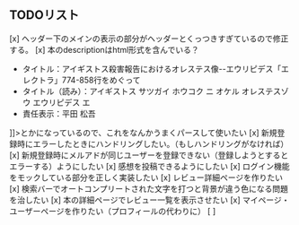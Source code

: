 ## TODOリスト
[x] ヘッダー下のメインの表示の部分がヘッダーとくっつきすぎているので修正する。
[x] 本のdescriptionはhtml形式を含んでいる？<![CDATA[<p><p><ul><li>タイトル：アイギストス殺害報告におけるオレステス像--エウリピデス「エレクトラ」774-858行をめぐって</li><li>タイトル（読み）：アイギストス サツガイ ホウコク ニ オケル オレステスゾウ エウリピデス エ</li><li>責任表示：平田 松吾</li></ul>]]>とかになっているので、これをなんかうまくパースして使いたい
[x] 新規登録時にエラーしたときにハンドリングしたい。（もしハンドリングがなければ）
[x] 新規登録時にメルアドが同じユーザーを登録できない（登録しようとするとエラーする）ようにしたい
[x] 感想を投稿できるようにしたい
[x] ログイン機能をモックしている部分を正しく実装したい
[x] レビュー詳細ページを作りたい
[x] 検索バーでオートコンプリートされた文字を打つと背景が違う色になる問題を治したい
[x] 本の詳細ページでレビュー一覧を表示させたい
[x] マイページ・ユーザーページを作りたい（プロフィールの代わりに）
[ ] 